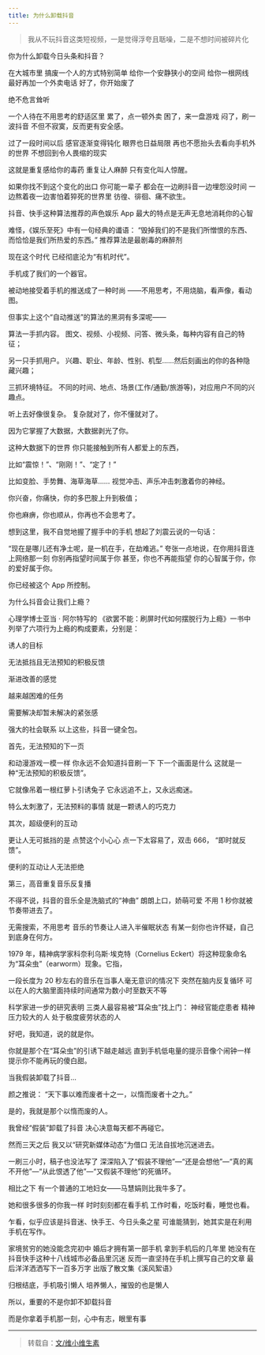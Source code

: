 ```yaml
---
title: 为什么卸载抖音
---
```


> 我从不玩抖音这类短视频，一是觉得浮夸且聒噪，二是不想时间被碎片化

你为什么卸载今日头条和抖音？

在大城市里
搞废一个人的方式特别简单
给你一个安静狭小的空间
给你一根网线
最好再加一个外卖电话
好了，你开始废了

绝不危言耸听

一个人待在不用思考的舒适区里
累了，点一顿外卖
困了，来一盘游戏
闷了，刷一波抖音
不但不寂寞，反而更有安全感。

过了一段时间以后
感官逐渐变得钝化
眼界也日益局限
再也不愿抬头去看向手机外的世界
不想回到令人畏缩的现实

这就是重复感给你的毒药
重复让人麻醉
只有变化叫人惊醒。

如果你找不到这个变化的出口
你可能一辈子
都会在一边刷抖音一边埋怨没时间
一边熬着夜一边害怕着猝死的世界里
彷徨、徘徊、痛不欲生。

抖音、快手这种算法推荐的声色娱乐 App
最大的特点是无声无息地消耗你的心智

难怪，《娱乐至死》中有一句经典的谶语：
“毁掉我们的不是我们所憎恨的东西、
而恰恰是我们所热爱的东西。”
推荐算法是最剧毒的麻醉剂

现在这个时代
已经彻底沦为“有机时代”。

手机成了我们的一个器官。

被动地接受着手机的推送成了一种时尚
——不用思考，不用烧脑，看声像，看动图。

但事实上这个“自动推送”的算法的黑洞有多深呢——

算法一手抓内容。
图文、视频、小视频、问答、微头条，每种内容有自己的特征；

另一只手抓用户。
兴趣、职业、年龄、性别、机型……然后刻画出的你的各种隐藏兴趣；

三抓环境特征。
不同的时间、地点、场景(工作/通勤/旅游等)，对应用户不同的兴趣点。

听上去好像很复杂。
复杂就对了，你不懂就对了。

因为它掌握了大数据，大数据剥光了你。

这种大数据下的世界
你只能接触到所有人都爱上的东西，

比如“震惊！”、“刚刚！”、“定了！”

比如变脸、手势舞、海草海草……
视觉冲击、声乐冲击刺激着你的神经。

你兴奋，你痛快，你的多巴胺上升到极值；

你也麻痹，你也顺从，你再也不会思考了。

想到这里，我不自觉地握了握手中的手机
想起了刘震云说的一句话：

“现在是哪儿还有净土呢，是一机在手，在劫难逃。”
夸张一点地说，在你用抖音连上网络那一刻
你别再指望时间属于你
甚至，你也不再能指望
你的心智属于你，你的爱好属于你。

你已经被这个 App 所控制。

为什么抖音会让我们上瘾？

心理学博士亚当 · 阿尔特写的
《欲罢不能：刷屏时代如何摆脱行为上瘾》一书中
列举了六项行为上瘾的构成要素，分别是：

诱人的目标

无法抵挡且无法预知的积极反馈

渐进改善的感觉

越来越困难的任务

需要解决却暂未解决的紧张感

强大的社会联系
以上这些，抖音一键全包。

首先，无法预知的下一页

和动漫游戏一模一样
你永远不会知道抖音刷一下
下一个画面是什么
这就是一种“无法预知的积极反馈”。

它就像吊着一根红萝卜引诱兔子
它永远追不上，又永远痴迷。

特么太刺激了，无法预料的事情
就是一颗诱人的巧克力

其次，超级便利的互动

更让人无可抵挡的是
点赞这个小心心
点一下太容易了，双击 666，
“即时就反馈”。

便利的互动让人无法拒绝

第三，高音重复音乐反复播

不得不说，抖音的音乐全是洗脑式的“神曲”
朗朗上口，娇萌可爱
不用 1 秒你就被节奏带进去了。

无需搜索，不用思考
音乐的节奏让人进入半催眠状态
有某一刻你也许怀疑，自己到底身在何方。

1979 年，精神病学家科奈利乌斯·埃克特（Cornelius Eckert）将这种现象命名为“耳朵虫”（earworm）现象。它指，

一段长度为 20 秒左右的音乐在当事人毫无意识的情况下
突然在脑内反复循环
可以在人的大脑里面持续时间通常为数小时至数天不等

科学家进一步的研究表明
三类人最容易被“耳朵虫”找上门：
神经官能症患者
精神压力较大的人
处于极度疲劳状态的人

好吧，我知道，说的就是你。

你就是那个在“耳朵虫”的引诱下越走越远
直到手机低电量的提示音像个闹钟一样提示你不能再玩的傻白甜。

当我假装卸载了抖音…

颜之推说：
“天下事以难而废者十之一，以惰而废者十之九。”

是的，我就是那个以惰而废的人。

我曾经“假装”卸载了抖音
决心决意每天都不再碰它。

然而三天之后
我又以“研究新媒体动态”为借口
无法自拔地沉迷进去。

一刷三小时，稿子也没法写了
深深陷入了“假装不理他”—“还是会想他”—“真的离不开他”—“从此恨透了他”—“又假装不理他”的死循环。

相比之下
有一个普通的工地妇女——马慧娟则比我牛多了。

她和很多很多的你我一样
时时刻刻都在看手机
工作时看，吃饭时看，睡觉也看。

乍看，似乎应该是抖音迷、快手王、今日头条之星
可谁能猜到，她其实是在利用手机在写作。

家境贫穷的她没能念完初中
婚后才拥有第一部手机
拿到手机后的几年里
她没有在抖音快手这种十八线城市必备品里沉迷
反而一直坚持在手机上撰写自己的文章
最后洋洋洒洒写下一百多万字
出版了散文集《溪风絮语》

归根结底，手机吸引懒人
培养懒人，摧毁的也是懒人

所以，重要的不是你卸不卸载抖音

而是你拿着手机那一刻，心中有志，眼里有事

<hr>

> 转载自：[文/维小维生素](https://twitter.com/Bitturing/status/1698953431279624212)
